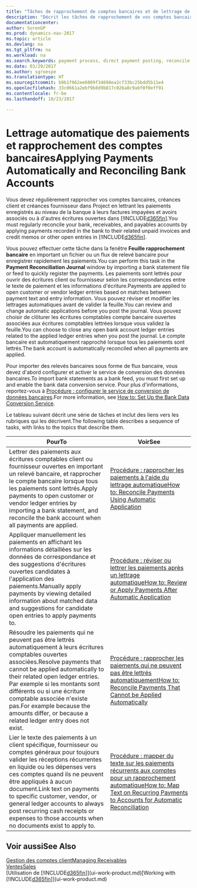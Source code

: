 ```yaml
---
title: "Tâches de rapprochement de comptes bancaires et de lettrage de paiements d'écritures connexes"
description: "Décrit les tâches de rapprochement de vos comptes bancaires, client, et fournisseur, valider des règlements ou des frais, et lettrer des paiements automatiquement."
documentationcenter: 
author: SorenGP
ms.prod: dynamics-nav-2017
ms.topic: article
ms.devlang: na
ms.tgt_pltfrm: na
ms.workload: na
ms.search.keywords: payment process, direct payment posting, reconcile payment, expenses, cash receipts
ms.date: 03/29/2017
ms.author: sgroespe
ms.translationtype: HT
ms.sourcegitcommit: b9b1f062ee6009f34698ea2cf33bc25bdd5b11e4
ms.openlocfilehash: 33c0661a2ebf9b8d9b817c026a8c9abf0f0eff91
ms.contentlocale: fr-be
ms.lasthandoff: 10/23/2017

---
```

# <a name="applying-payments-automatically-and-reconciling-bank-accounts"></a><span data-ttu-id="3dc6e-103">Lettrage automatique des paiements et rapprochement des comptes bancaires</span><span class="sxs-lookup"><span data-stu-id="3dc6e-103">Applying Payments Automatically and Reconciling Bank Accounts</span></span>
<span data-ttu-id="3dc6e-104">Vous devez régulièrement rapprocher vos comptes bancaires, créances client et créances fournisseur dans Project en lettrant les paiements enregistrés au niveau de la banque à leurs factures impayées et avoirs associés ou à d'autres écritures ouvertes dans [!INCLUDE[d365fin](includes/d365fin_long_md.md)].</span><span class="sxs-lookup"><span data-stu-id="3dc6e-104">You must regularly reconcile your bank, receivables, and payables accounts by applying payments recorded in the bank to their related unpaid invoices and credit memos or other open entries in [!INCLUDE[d365fin](includes/d365fin_long_md.md)].</span></span>  

<span data-ttu-id="3dc6e-105">Vous pouvez effectuer cette tâche dans la fenêtre **Feuille rapprochement bancaire** en important un fichier ou un flux de relevé bancaire pour enregistrer rapidement les paiements.</span><span class="sxs-lookup"><span data-stu-id="3dc6e-105">You can perform this task in the **Payment Reconciliation Journal** window by importing a bank statement file or feed to quickly register the payments.</span></span> <span data-ttu-id="3dc6e-106">Les paiements sont lettrés pour ouvrir des écritures client ou fournisseur selon les correspondances entre le texte de paiement et les informations d'écriture.</span><span class="sxs-lookup"><span data-stu-id="3dc6e-106">Payments are applied to open customer or vendor ledger entries based on matches between payment text and entry information.</span></span> <span data-ttu-id="3dc6e-107">Vous pouvez réviser et modifier les lettrages automatiques avant de valider la feuille.</span><span class="sxs-lookup"><span data-stu-id="3dc6e-107">You can review and change automatic applications before you post the journal.</span></span> <span data-ttu-id="3dc6e-108">Vous pouvez choisir de clôturer les écritures comptables compte bancaire ouvertes associées aux écritures comptables lettrées lorsque vous validez la feuille.</span><span class="sxs-lookup"><span data-stu-id="3dc6e-108">You can choose to close any open bank account ledger entries related to the applied ledger entries when you post the journal.</span></span> <span data-ttu-id="3dc6e-109">Le compte bancaire est automatiquement rapproché lorsque tous les paiements sont lettrés.</span><span class="sxs-lookup"><span data-stu-id="3dc6e-109">The bank account is automatically reconciled when all payments are applied.</span></span>  

<span data-ttu-id="3dc6e-110">Pour importer des relevés bancaires sous forme de flux bancaire, vous devez d'abord configurer et activer le service de conversion des données bancaires.</span><span class="sxs-lookup"><span data-stu-id="3dc6e-110">To import bank statements as a bank feed, you must first set up and enable the bank data conversion service.</span></span> <span data-ttu-id="3dc6e-111">Pour plus d'informations, reportez-vous à [Procédure : configurer le service de conversion de données bancaires](bank-how-setup-bank-data-conversion-service.md).</span><span class="sxs-lookup"><span data-stu-id="3dc6e-111">For more information, see [How to: Set Up the Bank Data Conversion Service](bank-how-setup-bank-data-conversion-service.md).</span></span>  

<span data-ttu-id="3dc6e-112">Le tableau suivant décrit une série de tâches et inclut des liens vers les rubriques qui les décrivent.</span><span class="sxs-lookup"><span data-stu-id="3dc6e-112">The following table describes a sequence of tasks, with links to the topics that describe them.</span></span>  

| <span data-ttu-id="3dc6e-113">Pour</span><span class="sxs-lookup"><span data-stu-id="3dc6e-113">To</span></span> | <span data-ttu-id="3dc6e-114">Voir</span><span class="sxs-lookup"><span data-stu-id="3dc6e-114">See</span></span> |
| --- | --- |
| <span data-ttu-id="3dc6e-115">Lettrer des paiements aux écritures comptables client ou fournisseur ouvertes en important un relevé bancaire, et rapprocher le compte bancaire lorsque tous les paiements sont lettrés.</span><span class="sxs-lookup"><span data-stu-id="3dc6e-115">Apply payments to open customer or vendor ledger entries by importing a bank statement, and reconcile the bank account when all payments are applied.</span></span> |[<span data-ttu-id="3dc6e-116">Procédure : rapprocher les paiements à l'aide du lettrage automatique</span><span class="sxs-lookup"><span data-stu-id="3dc6e-116">How to: Reconcile Payments Using Automatic Application</span></span>](receivables-how-reconcile-payments-auto-application.md) |
| <span data-ttu-id="3dc6e-117">Appliquer manuellement les paiements en affichant les informations détaillées sur les données de correspondance et des suggestions d'écritures ouvertes candidates à l'application des paiements.</span><span class="sxs-lookup"><span data-stu-id="3dc6e-117">Manually apply payments by viewing detailed information about matched data and suggestions for candidate open entries to apply payments to.</span></span> |[<span data-ttu-id="3dc6e-118">Procédure : réviser ou lettrer les paiements après un lettrage automatique</span><span class="sxs-lookup"><span data-stu-id="3dc6e-118">How to: Review or Apply Payments After Automatic Application</span></span>](receivables-how-review-apply-payments-auto-application.md) |
| <span data-ttu-id="3dc6e-119">Résoudre les paiements qui ne peuvent pas être lettrés automatiquement à leurs écritures comptables ouvertes associées.</span><span class="sxs-lookup"><span data-stu-id="3dc6e-119">Resolve payments that cannot be applied automatically to their related open ledger entries.</span></span> <span data-ttu-id="3dc6e-120">Par exemple si les montants sont différents ou si une écriture comptable associée n'existe pas.</span><span class="sxs-lookup"><span data-stu-id="3dc6e-120">For example because the amounts differ, or because a related ledger entry does not exist.</span></span> |[<span data-ttu-id="3dc6e-121">Procédure : rapprocher les paiements qui ne peuvent pas être lettrés automatiquement</span><span class="sxs-lookup"><span data-stu-id="3dc6e-121">How to: Reconcile Payments That Cannot be Applied Automatically</span></span>](receivables-how-reconcile-payments-cannot-apply-auto.md) |
| <span data-ttu-id="3dc6e-122">Lier le texte des paiements à un client spécifique, fournisseur ou comptes généraux pour toujours valider les réceptions récurrentes en liquide ou les dépenses vers ces comptes quand ils ne peuvent être appliqués à aucun document.</span><span class="sxs-lookup"><span data-stu-id="3dc6e-122">Link text on payments to specific customer, vendor, or general ledger accounts to always post recurring cash receipts or expenses to those accounts when no documents exist to apply to.</span></span> |[<span data-ttu-id="3dc6e-123">Procédure : mapper du texte sur les paiements récurrents aux comptes pour un rapprochement automatique</span><span class="sxs-lookup"><span data-stu-id="3dc6e-123">How to: Map Text on Recurring Payments to Accounts for Automatic Reconciliation</span></span>](receivables-how-map-text-recurring-payments-accounts-auto-reconcilliation.md) |

## <a name="see-also"></a><span data-ttu-id="3dc6e-124">Voir aussi</span><span class="sxs-lookup"><span data-stu-id="3dc6e-124">See Also</span></span>
[<span data-ttu-id="3dc6e-125">Gestion des comptes client</span><span class="sxs-lookup"><span data-stu-id="3dc6e-125">Managing Receivables</span></span>](receivables-manage-receivables.md)  
[<span data-ttu-id="3dc6e-126">Ventes</span><span class="sxs-lookup"><span data-stu-id="3dc6e-126">Sales</span></span>](sales-manage-sales.md)  
<span data-ttu-id="3dc6e-127">[Utilisation de [!INCLUDE[d365fin](includes/d365fin_md.md)]](ui-work-product.md)</span><span class="sxs-lookup"><span data-stu-id="3dc6e-127">[Working with [!INCLUDE[d365fin](includes/d365fin_md.md)]](ui-work-product.md)</span></span>

